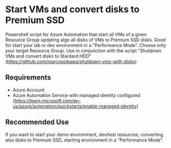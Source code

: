 # Start VMs and convert disks to Premium SSD
Powershell script for Azure Automation that start all VMs of a given Resource Group updating algo all disks of VMs to Premium SSD disks. Good for start your lab or dev environment in a "Performance Mode". Choose only your target Resource Group. 
Use in conjunction with the script "Shutdown VMs and convert disks to Stardard HDD" (https://github.com/marcosoikawa/shutdown-vms-with-disks)

## Requirements

- Azure Account
- Azure Automation Service with managed identity configured (https://learn.microsoft.com/en-us/azure/automation/quickstarts/enable-managed-identity)


## Recommended Use

If you want to start your demo environment, dev/test resources, converting also disks to Premium SSD, starting environment in a "Performance Mode".
